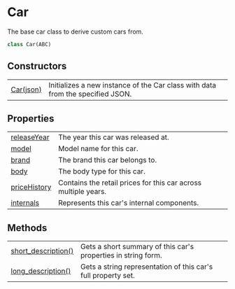 # Car
The base car class to derive custom cars from.

```Python
class Car(ABC)
```

## Constructors
| | |
| --------------- | --------------- |
| [Car(json)](Constructors/init.md) | Initializes a new instance of the Car class with data from the specified JSON. |

## Properties
| | |
| --------------- | --------------- |
| [releaseYear](Properties/releaseYear.md) | The year this car was released at. |
| [model](Properties/model.md) | Model name for this car. |
| [brand](Properties/brand.md) | The brand this car belongs to. |
| [body](Properties/body.md) | The body type for this car. |
| [priceHistory](Properties/priceHistory.md) | Contains the retail prices for this car across multiple years. |
| [internals](Properties/internals.md) | Represents this car's internal components. |

## Methods
| | |
| --------------- | --------------- |
| [short_description()](Methods/short_description.md) | Gets a short summary of this car's properties in string form. |
| [long_description()](Methods/long_description.md) | Gets a string representation of this car's full property set. |
